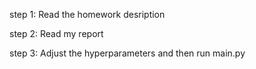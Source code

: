 step 1: Read the homework desription

step 2: Read my report

step 3: Adjust the hyperparameters and then run main.py